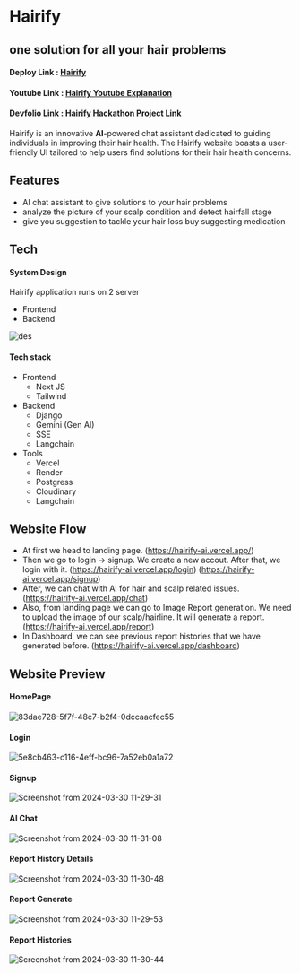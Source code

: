 # Hairify
## one solution for all your hair problems

#### Deploy Link : [Hairify](https://hairify-ai.vercel.app/)
#### Youtube Link : [Hairify Youtube Explanation](https://www.youtube.com/watch?v=XnA6hmyCEUk)


#### Devfolio Link : [Hairify Hackathon Project Link](https://devfolio.co/projects/hairify-2a4f)


Hairify is an innovative **AI**-powered chat assistant dedicated to guiding individuals in improving their hair health. The Hairify website boasts a user-friendly UI tailored to help users find solutions for their hair health concerns.




## Features

- AI chat assistant to give solutions to your hair problems
- analyze the picture of your scalp condition and detect hairfall stage
- give you suggestion to tackle your hair loss buy suggesting medication

  

## Tech

#### System Design
Hairify application runs on 2 server
- Frontend
- Backend

![des](https://github.com/algovengers/MindMate/assets/101347977/83c3f205-23d7-411d-8c26-91fa93adc1b4)

#### Tech stack
- Frontend
  - Next JS
  - Tailwind 
- Backend
  - Django
  - Gemini (Gen AI)
  - SSE
  - Langchain
- Tools
  - Vercel
  - Render
  - Postgress
  - Cloudinary
  - Langchain

## Website Flow

  - At first we head to landing page. (https://hairify-ai.vercel.app/)
  - Then we go to login -> signup. We create a new accout. After that, we login with it. (https://hairify-ai.vercel.app/login) (https://hairify-ai.vercel.app/signup)
  - After, we can chat with AI for hair and scalp related issues. (https://hairify-ai.vercel.app/chat)
  - Also, from landing page we can go to Image Report generation. We need to upload the image of our scalp/hairline. It will generate a report. (https://hairify-ai.vercel.app/report)
  - In Dashboard, we can see previous report histories that we have generated before. (https://hairify-ai.vercel.app/dashboard)

## Website Preview

#### HomePage 
![83dae728-5f7f-48c7-b2f4-0dccaacfec55](https://github.com/algovengers/MindMate/assets/101347977/ba239651-947c-40ee-a1b9-af174d02551c)
#### Login
![5e8cb463-c116-4eff-bc96-7a52eb0a1a72](https://github.com/algovengers/MindMate/assets/101347977/a7bcc395-f9c5-46ec-91ed-f9d99393501c)
#### Signup
![Screenshot from 2024-03-30 11-29-31](https://github.com/algovengers/Hairify/assets/92659226/d2c52ef4-ac2a-4906-b39d-09f45ec04b79)
#### AI Chat
![Screenshot from 2024-03-30 11-31-08](https://github.com/algovengers/Hairify/assets/92659226/026c05a4-b95f-4007-a74d-ac1ba9c6661e)
#### Report History Details
![Screenshot from 2024-03-30 11-30-48](https://github.com/algovengers/Hairify/assets/92659226/12b797f9-edbf-4a52-8f44-413c20770bae)
#### Report Generate
![Screenshot from 2024-03-30 11-29-53](https://github.com/algovengers/Hairify/assets/92659226/6e8b7fef-d6cd-40b1-bc86-550b0e9d8b1b)
#### Report Histories
![Screenshot from 2024-03-30 11-30-44](https://github.com/algovengers/Hairify/assets/92659226/c94ff965-8f56-4c42-a562-5857a18de359)







